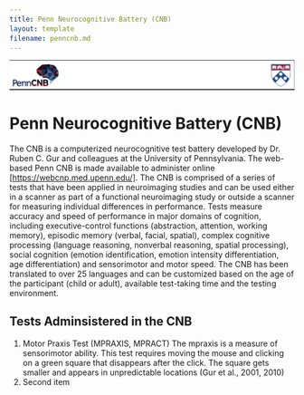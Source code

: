 ```yaml
---
title: Penn Neurocognitive Battery (CNB)
layout: template
filename: penncnb.md
--- 
```


![Background image](/assets/images/CNB_header.png)




# Penn Neurocognitive Battery (CNB)

The CNB is a computerized neurocognitive test battery developed by Dr. Ruben C. Gur and colleagues at the University of Pennsylvania. The web-based Penn CNB is made available to administer online [https://webcnp.med.upenn.edu/]. The CNB is comprised of a series of tests that have been applied in neuroimaging studies and can be used either in a scanner as part of a functional neuroimaging study or outside a scanner for measuring individual differences in performance. Tests measure accuracy and speed of performance in major domains of cognition, including executive-control functions (abstraction, attention, working memory), episodic memory (verbal, facial, spatial), complex cognitive processing (language reasoning, nonverbal reasoning, spatial processing), social cognition (emotion identification, emotion intensity differentiation, age differentiation) and sensorimotor and motor speed. The CNB has been translated to over 25 languages and can be customized based on the age of the participant (child or adult), available test-taking time and the testing environment.

## Tests Adminsistered in the CNB

1. Motor Praxis Test (MPRAXIS, MPRACT)
   The mpraxis is a measure of sensorimotor ability. This test requires moving the mouse and clicking on a green square that disappears after the click. The        square gets smaller and appears in unpredictable locations (Gur et al., 2001, 2010)
3. Second item

